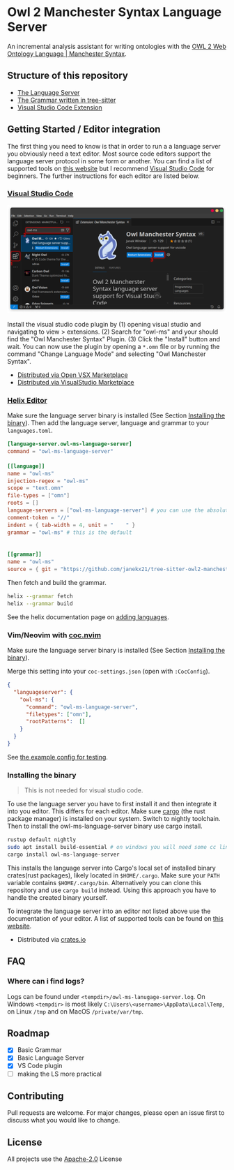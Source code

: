# Owl 2 Manchester Syntax Language Server

An incremental analysis assistant for writing ontologies with the [OWL 2 Web Ontology Language | Manchester Syntax](https://www.w3.org/TR/owl2-manchester-syntax/).

## Structure of this repository

- [The Language Server](lib/owl-ms-language-server/)
- [The Grammar written in tree-sitter](lib/tree-sitter-owl-ms/)
- [Visual Studio Code Extension](editors/code/)

## Getting Started / Editor integration

The first thing you need to know is that in order to run a a language server you obviously need a text editor. Most source code editors support the language server protocol in some form or another. You can find a list of supported tools on [this website](https://microsoft.github.io/language-server-protocol/implementors/tools/) but I recommend [Visual Studio Code](https://code.visualstudio.com/) for beginners. The further instructions for each editor are listed below.

### [Visual Studio Code](https://code.visualstudio.com/)

![vscode install instructions](img/vscode_install.png)

Install the visual studio code plugin by (1) opening visual studio and navigating to view > extensions. (2) Search for "owl-ms" and your should find the "Owl Manchester Syntax" Plugin. (3) Click the "Install" button and wait. You can now use the plugin by opening a `*.omn` file or by running the command "Change Language Mode" and selecting "Owl Manchester Syntax".

- [Distributed via Open VSX Marketplace](https://open-vsx.org/extension/JanekWinkler/vscode-owl-ms)
- [Distributed via VisualStudio Marketplace](https://marketplace.visualstudio.com/items?itemName=JanekWinkler.vscode-owl-ms)

### [Helix Editor](https://helix-editor.com/)

Make sure the language server binary is installed (See Section [Installing the binary](#installing-the-binary)). Then add the language server, language and grammar to your `languages.toml`.

```toml
[language-server.owl-ms-language-server]
command = "owl-ms-language-server"

[[language]]
name = "owl-ms"
injection-regex = "owl-ms"
scope = "text.omn"
file-types = ["omn"]
roots = []
language-servers = ["owl-ms-language-server"] # you can use the absolut path to the binary if needed
comment-token = "//"
indent = { tab-width = 4, unit = "    " }
grammar = "owl-ms" # this is the default


[[grammar]]
name = "owl-ms"
source = { git = "https://github.com/janekx21/tree-sitter-owl2-manchester-syntax", rev = "a55d6bdd3104cd64bfe7178395aa6a139b5632a9" } # replace rev with head of the repository
```

Then fetch and build the grammar.

```bash
helix --grammar fetch
helix --grammar build
```

See the helix documentation page on [adding languages](https://docs.helix-editor.com/guides/adding_languages.html).

### Vim/Neovim with [coc.nvim](https://github.com/neoclide/coc.nvim)

Make sure the language server binary is installed (See Section [Installing the binary](#installing-the-binary)).

Merge this setting into your `coc-settings.json` (open with `:CocConfig`).

```json
{
  "languageserver": {
    "owl-ms": {
      "command": "owl-ms-language-server",
      "filetypes": ["omn"],
      "rootPatterns":  []
    }
  }
}
```
See [the example config for testing](https://github.com/oxalica/nil/blob/main/dev/vim-coc.nix).

### Installing the binary

> This is not needed for visual studio code.

To use the language server you have to first install it and then integrate it into you editor. This differs for each editor.
Make sure [cargo](https://doc.rust-lang.org/cargo/) (the rust package manager) is installed on your system.
Switch to nightly toolchain.
Then to install the owl-ms-language-server binary use cargo install.

```bash
rustup default nightly
sudo apt install build-essential # on windows you will need some cc linker
cargo install owl-ms-language-server
```

This installs the language server into Cargo's local set of installed binary crates(rust packages), likely located in `$HOME/.cargo`. Make sure your `PATH` variable contains `$HOME/.cargo/bin`.
Alternatively you can clone this repository and use `cargo build` instead. Using this approach you have to handle the created binary yourself.

To integrate the language server into an editor not listed above use the documentation of your editor. A list of supported tools can be found on
[this website](https://microsoft.github.io/language-server-protocol/implementors/tools/).

- Distributed via [crates.io](https://crates.io/crates/owl-ms-language-server)

## FAQ

### Where can i find logs?
Logs can be found under `<tempdir>/owl-ms-lanugage-server.log`. On Windows `<tempdir>` is most likely `C:\Users\<username>\AppData\Local\Temp`, on Linux `/tmp` and on MacOS `/private/var/tmp`.

## Roadmap

- [x] Basic Grammar
- [x] Basic Language Server
- [x] VS Code plugin
- [ ] making the LS more practical

## Contributing

Pull requests are welcome. For major changes, please open an issue first to discuss what you would like to change.

## License

All projects use the [Apache-2.0](https://choosealicense.com/licenses/apache-2.0/) License
